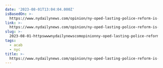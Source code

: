 ```yaml
---
date: '2023-08-01T13:04:04.000Z'
isBasedOn: >-
  https://www.nydailynews.com/opinion/ny-oped-lasting-police-reform-is-our-biggest-challenge-20230731-gjlfmhhxyna23asou74pudvt3i-story.html
link: >-
  https://www.nydailynews.com/opinion/ny-oped-lasting-police-reform-is-our-biggest-challenge-20230731-gjlfmhhxyna23asou74pudvt3i-story.html
slug: >-
  2023-08-01-httpswwwnydailynewscomopinionny-oped-lasting-police-reform-is-our-biggest-challenge-20230731-gjlfmhhxyna23asou74pudvt3i-storyhtml
tags:
  - acab
  - nyc
title: >-
  https://www.nydailynews.com/opinion/ny-oped-lasting-police-reform-is-our-biggest-challenge-20230731-gjlfmhhxyna23asou74pudvt3i-story.html
---
```


